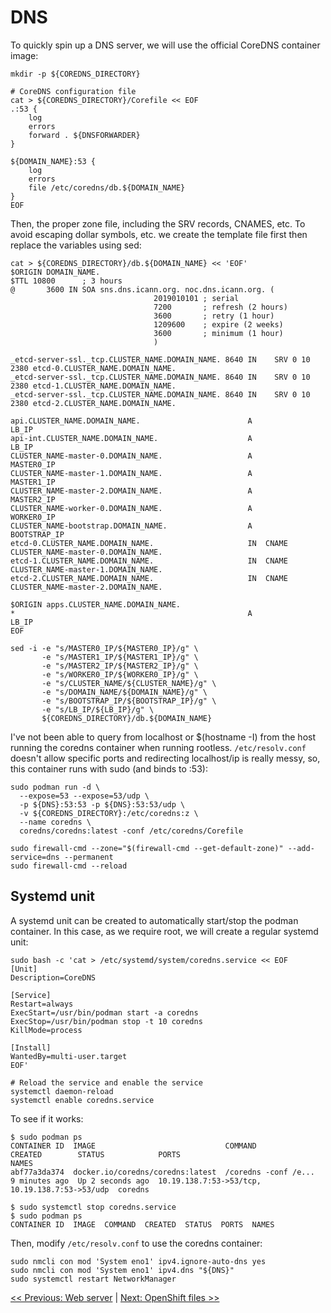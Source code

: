 # DNS
To quickly spin up a DNS server, we will use the official CoreDNS container image:

```
mkdir -p ${COREDNS_DIRECTORY}

# CoreDNS configuration file
cat > ${COREDNS_DIRECTORY}/Corefile << EOF
.:53 {
    log
    errors
    forward . ${DNSFORWARDER}
}

${DOMAIN_NAME}:53 {
    log
    errors
    file /etc/coredns/db.${DOMAIN_NAME}
}
EOF

```
Then, the proper zone file, including the SRV records, CNAMES, etc. To avoid escaping dollar symbols, etc. we create the template file first then replace the variables using sed:

```
cat > ${COREDNS_DIRECTORY}/db.${DOMAIN_NAME} << 'EOF'
$ORIGIN DOMAIN_NAME.
$TTL 10800      ; 3 hours
@       3600 IN SOA sns.dns.icann.org. noc.dns.icann.org. (
                                2019010101 ; serial
                                7200       ; refresh (2 hours)
                                3600       ; retry (1 hour)
                                1209600    ; expire (2 weeks)
                                3600       ; minimum (1 hour)
                                )

_etcd-server-ssl._tcp.CLUSTER_NAME.DOMAIN_NAME. 8640 IN    SRV 0 10 2380 etcd-0.CLUSTER_NAME.DOMAIN_NAME.
_etcd-server-ssl._tcp.CLUSTER_NAME.DOMAIN_NAME. 8640 IN    SRV 0 10 2380 etcd-1.CLUSTER_NAME.DOMAIN_NAME.
_etcd-server-ssl._tcp.CLUSTER_NAME.DOMAIN_NAME. 8640 IN    SRV 0 10 2380 etcd-2.CLUSTER_NAME.DOMAIN_NAME.

api.CLUSTER_NAME.DOMAIN_NAME.                        A                LB_IP
api-int.CLUSTER_NAME.DOMAIN_NAME.                    A                LB_IP
CLUSTER_NAME-master-0.DOMAIN_NAME.                   A                MASTER0_IP
CLUSTER_NAME-master-1.DOMAIN_NAME.                   A                MASTER1_IP
CLUSTER_NAME-master-2.DOMAIN_NAME.                   A                MASTER2_IP
CLUSTER_NAME-worker-0.DOMAIN_NAME.                   A                WORKER0_IP
CLUSTER_NAME-bootstrap.DOMAIN_NAME.                  A                BOOTSTRAP_IP
etcd-0.CLUSTER_NAME.DOMAIN_NAME.                     IN  CNAME CLUSTER_NAME-master-0.DOMAIN_NAME.
etcd-1.CLUSTER_NAME.DOMAIN_NAME.                     IN  CNAME CLUSTER_NAME-master-1.DOMAIN_NAME.
etcd-2.CLUSTER_NAME.DOMAIN_NAME.                     IN  CNAME CLUSTER_NAME-master-2.DOMAIN_NAME.

$ORIGIN apps.CLUSTER_NAME.DOMAIN_NAME.
*                                                    A                LB_IP
EOF

sed -i -e "s/MASTER0_IP/${MASTER0_IP}/g" \
       -e "s/MASTER1_IP/${MASTER1_IP}/g" \
       -e "s/MASTER2_IP/${MASTER2_IP}/g" \
       -e "s/WORKER0_IP/${WORKER0_IP}/g" \
       -e "s/CLUSTER_NAME/${CLUSTER_NAME}/g" \
       -e "s/DOMAIN_NAME/${DOMAIN_NAME}/g" \
       -e "s/BOOTSTRAP_IP/${BOOTSTRAP_IP}/g" \
       -e "s/LB_IP/${LB_IP}/g" \
       ${COREDNS_DIRECTORY}/db.${DOMAIN_NAME}
```

I've not been able to query from localhost or $(hostname -I) from the host running the coredns container when running rootless.
`/etc/resolv.conf` doesn't allow specific ports and redirecting localhost/ip is really messy, so, this container runs with sudo (and binds to :53):

```
sudo podman run -d \
  --expose=53 --expose=53/udp \
  -p ${DNS}:53:53 -p ${DNS}:53:53/udp \
  -v ${COREDNS_DIRECTORY}:/etc/coredns:z \
  --name coredns \
  coredns/coredns:latest -conf /etc/coredns/Corefile

sudo firewall-cmd --zone="$(firewall-cmd --get-default-zone)" --add-service=dns --permanent
sudo firewall-cmd --reload
```

## Systemd unit
A systemd unit can be created to automatically start/stop the podman container. In this case, as we require root, we will create a regular systemd unit:

```
sudo bash -c 'cat > /etc/systemd/system/coredns.service << EOF
[Unit]
Description=CoreDNS

[Service]
Restart=always
ExecStart=/usr/bin/podman start -a coredns
ExecStop=/usr/bin/podman stop -t 10 coredns
KillMode=process

[Install]
WantedBy=multi-user.target
EOF'

# Reload the service and enable the service
systemctl daemon-reload
systemctl enable coredns.service
```

To see if it works:

```
$ sudo podman ps
CONTAINER ID  IMAGE                             COMMAND               CREATED        STATUS            PORTS                                           NAMES
abf77a3da374  docker.io/coredns/coredns:latest  /coredns -conf /e...  9 minutes ago  Up 2 seconds ago  10.19.138.7:53->53/tcp, 10.19.138.7:53->53/udp  coredns

$ sudo systemctl stop coredns.service
$ sudo podman ps
CONTAINER ID  IMAGE  COMMAND  CREATED  STATUS  PORTS  NAMES
```

Then, modify `/etc/resolv.conf` to use the coredns container:

```
sudo nmcli con mod 'System eno1' ipv4.ignore-auto-dns yes
sudo nmcli con mod 'System eno1' ipv4.dns "${DNS}"
sudo systemctl restart NetworkManager
```

[<< Previous: Web server](3-web-server.md) | [Next: OpenShift files >>](5-openshift-files.md)
